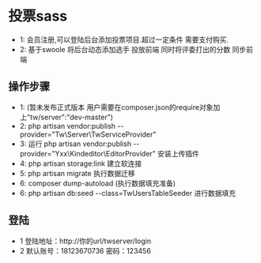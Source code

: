 # 投票sass
- 1: 会员注册,可以登陆后台添加投票项目.超过一定条件 需要支付购买.
- 2: 基于swoole 将后台动态添加选手 投放前端 同时将评委打出的分数 同步前端
## 操作步骤
- 1: (暂未发布正式版本 用户需要在composer.json的require对象加上"tw/server":"dev-master")
- 2: php artisan vendor:publish --provider="Tw\Server\TwServiceProvider"
- 3: 运行 php artisan vendor:publish --provider="Yxx\Kindeditor\EditorProvider" 安装上传插件
- 4: php artisan storage:link  建立软连接
- 5: php artisan migrate 执行数据迁移
- 6: composer dump-autoload (执行数据填充准备)
- 6: php artisan db:seed --class=TwUsersTableSeeder 进行数据填充
## 登陆
- 1 登陆地址：http://你的url/twserver/login
- 2 默认账号：18123670736    密码：123456


